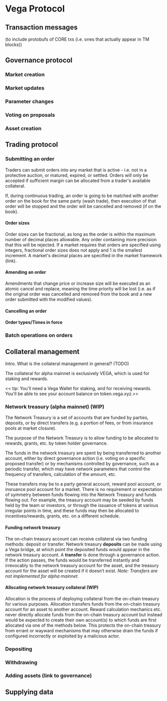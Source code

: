 # Vega Protocol 
 ## Transaction messages 
 (to include protobufs of CORE txs (i.e. ones that actually appear in TM blocks)) 
 ## Governance protocol
  ### Market creation
  ### Market updates
  ### Parameter changes
  ### Voting on proposals
  ### Asset creation
 ## Trading protocol
  ### Submitting an order
Traders can submit orders into any market that is active - i.e. not in a protective auction, or matured, expired, or settled. Orders will only be accepted if sufficient margin can be allocated from a trader's available collateral. 

If, during continuous trading, an order is going to be matched with another order on the book for the same party (wash trade), then execution of that order will be stopped and the order will be cancelled and removed (if on the book). 

   #### Order sizes
Order sizes can be fractional, as long as the order is within the maximum number of decimal places allowable. Any order containing more precision that this will be rejected.  If a market requires that orders are specified using integers, fractional order sizes does not apply and 1 is the smallest increment. A market's decimal places are specified in the market framework (link).

   #### Amending an order
Amendments that change price or increase size will be executed as an atomic cancel and replace, meaning the time priority will be lost (i.e. as if the original order was cancelled and removed from the book and a new order submitted with the modified values). 

   #### Cancelling an order
   #### Order types/Times in force
   ### Batch operations on orders
   
## Collateral management
Intro. What is the collateral management in general? (TODO)
 
The collateral for alpha mainnet is exclusively VEGA, which is used for staking and rewards. 
 
<< tip: You'll need a Vega Wallet for staking, and for receiving rewards. You'll be able to see your account balance on token.vega.xyz.>>
 
### Network treasury (alpha mainnet) (WIP)
The Network Treasury is a set of accounts that are funded by parties, deposits, or by direct transfers (e.g. a portion of fees, or from insurance pools at market closure). 

The purpose of the Network Treasury is to allow funding to be allocated to rewards, grants, etc. by token holder governance.

The funds in the network treasury are spent by being transferred to another account, either by direct governance action (i.e. voting on a specific proposed transfer) or by mechanisms controlled by governance, such as a periodic transfer, which may have network parameters that control the frequency of transfers, calculation of the amount, etc.

These transfers may be to a party general account, reward pool account, or insruance pool account for a market.
There is no requirement or expectation of symmetry between funds flowing into the Network Treasury and funds flowing out.
For example, the treasury account may be seeded by funds held by the team or investors, or through the issuance of tokens at various irregular points in time, and these funds may then be allocated to incentives/rewards, grants, etc. on a different schedule.

#### Funding network treasury 

The on-chain treasury account can receive collateral via two funding methods: deposit or transfer. Network treasury **deposits** can be made using a Vega bridge, at which point the deposited funds would appear in the network treasury account. A **transfer** is done through a governance action. If the action passes, the funds would be transferred instantly and irrevocably to the network treasury account for the asset, and the treasury account for the asset will be created if it doesn’t exist. *Note: Transfers are not implemented for alpha mainnet.*

#### Allocating network treasury collateral (WIP)

Allocation is the process of deploying collateral from the on-chain treasury for various purposes. 
Allocation transfers funds from the on-chain treasury account for an asset to another account. 
Reward calculation mechanics etc. never directly allocate funds from the on-chain treasury account but instead would be expected to create their own account(s) to which funds are first allocated via one of the methods below. This protects the on-chain treasury from errant or wayward mechanisms that may otherwise drain the funds if configured incorrectly or exploited by a malicious actor.

  ### Depositing 
  ### Withdrawing
  ### Adding assets (link to governance) 
 ## Supplying data
